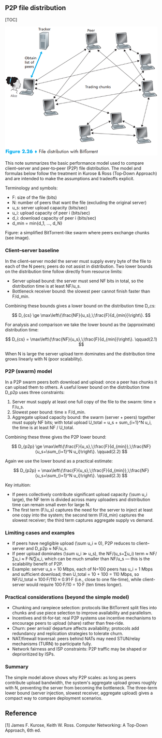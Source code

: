 ## P2P file distribution

[TOC]

![dcs_bittorrent](res/dcs_bittorrent.png)

This note summarizes the basic performance model used to compare client–server and peer‑to‑peer (P2P) file distribution. The model and formulas below follow the treatment in Kurose & Ross (Top‑Down Approach) and are intended to make the assumptions and tradeoffs explicit.

Terminology and symbols:

- F: size of the file (bits)
- N: number of peers that want the file (excluding the original server)
- u_s: server upload capacity (bits/sec)
- u_i: upload capacity of peer i (bits/sec)
- d_i: download capacity of peer i (bits/sec)
- d_min = min{d_1, ..., d_N}

Figure: a simplified BitTorrent-like swarm where peers exchange chunks (see image).

### Client–server baseline

In the client–server model the server must supply every byte of the file to each of the N peers; peers do not assist in distribution. Two lower bounds on the distribution time follow directly from resource limits:

- Server upload bound: the server must send NF bits in total, so the distribution time is at least NF/u_s.
- Bottleneck receiver bound: the slowest peer cannot finish faster than F/d_min.

Combining these bounds gives a lower bound on the distribution time D_cs:

$$
D_{cs} \ge \max\left\{\frac{NF}{u_s},\;\frac{F}{d_{min}}\right\}.
$$

For analysis and comparison we take the lower bound as the (approximate) distribution time:

$$
D_{cs} = \max\left\{\frac{NF}{u_s},\;\frac{F}{d_{min}}\right\}. \qquad(2.1)
$$

When N is large the server upload term dominates and the distribution time grows linearly with N (poor scalability).

### P2P (swarm) model

In a P2P swarm peers both download and upload: once a peer has chunks it can upload them to others. A useful lower bound on the distribution time D_p2p uses three constraints:

1) Server must supply at least one full copy of the file to the swarm: time ≥ F/u_s.
2) Slowest peer bound: time ≥ F/d_min.
3) Aggregate upload capacity bound: the swarm (server + peers) together must supply NF bits; with total upload U_total = u_s + sum_{i=1}^N u_i, the time is at least NF / U_total.

Combining these three gives the P2P lower bound:

$$
D_{p2p} \ge \max\left\{\frac{F}{u_s},\;\frac{F}{d_{min}},\;\frac{NF}{u_s+\sum_{i=1}^N u_i}\right\}. \qquad(2.2)
$$

Again we use the lower bound as a practical estimate:

$$
D_{p2p} = \max\left\{\frac{F}{u_s},\;\frac{F}{d_{min}},\;\frac{NF}{u_s+\sum_{i=1}^N u_i}\right\}. \qquad(2.3)
$$

Key intuition:

- If peers collectively contribute significant upload capacity (\sum u_i large), the NF term is divided across many uploaders and distribution time can remain small even for large N.
- The first term (F/u_s) captures the need for the server to inject at least one copy into the system; the second term (F/d_min) captures the slowest receiver; the third term captures aggregate supply vs demand.

### Limiting cases and examples

- If peers have negligible upload (\sum u_i ≈ 0), P2P reduces to client–server and D_p2p ≈ NF/u_s.
- If peer upload dominates (\sum u_i ≫ u_s), the NF/(u_s+∑u_i) term ≈ NF/∑u_i ≈ F·N/∑u_i, which can be much smaller than NF/u_s — this is the scalability benefit of P2P.
- Example: server u_s = 10 Mbps, each of N=100 peers has u_i = 1 Mbps and sufficient download; then U_total = 10 + 100 = 110 Mbps, so NF/U_total ≈ 100·F/110 ≈ 0.91·F (i.e., close to one file-time), while client-server would require 100·F/10 = 10·F (ten times longer).

### Practical considerations (beyond the simple model)

- Chunking and rarepiece selection: protocols like BitTorrent split files into chunks and use piece selection to improve availability and parallelism.
- Incentives and tit‑for‑tat: real P2P systems use incentive mechanisms to encourage peers to upload (share) rather than free‑ride.
- Churn: peer arrival/ departure affects availability; protocols add redundancy and replication strategies to tolerate churn.
- NAT/firewall traversal: peers behind NATs may need STUN/relay mechanisms (TURN) to participate fully.
- Network fairness and ISP constraints: P2P traffic may be shaped or deprioritized by ISPs.

### Summary

The simple model above shows why P2P scales: as long as peers contribute upload bandwidth, the system's aggregate upload grows roughly with N, preventing the server from becoming the bottleneck. The three-term lower bound (server injection, slowest receiver, aggregate upload) gives a compact way to compare deployment scenarios.

## Reference

[1] James F. Kurose, Keith W. Ross. Computer Networking: A Top-Down Approach, 6th ed.

